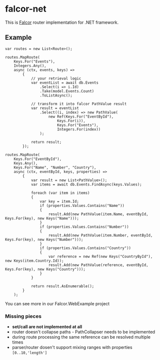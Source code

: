 # falcor-net

This is [Falcor](http://netflix.github.io/falcor/) router implementation for .NET framework.

## Example

``` CSharp
var routes = new List<Route>();

routes.MapRoute(
    Keys.For("Events"),
    Integers.Any(),
    async (ctx, events, keys) => 
        {
        	// your retrieval logic
        	var eventList = await db.Events
                .Select(i => i.Id)
                .Take(model.Events.Count)
                .ToListAsync();
        		
        	// transform it into falcor PathValue result
            var result = eventList
                .Select((i, index) => new PathValue(
                    new Ref(Keys.For("EventById"), 
                    	Keys.For(i)),
                    	Keys.For("Events"), 
                    	Integers.For(index))
                );

            return result;
        });

routes.MapRoute(
    Keys.For("EventById"),
    Keys.Any(),
    Keys.For("Name", "Number", "Country"),
    async (ctx, eventById, keys, properties) => 
        {
            var result = new List<PathValue>();
            var items = await db.Events.FindAsync(keys.Values);
                
            foreach (var item in items)
            {
        		var key = item.Id;
                if (properties.Values.Contains("Name"))
                {
                    result.Add(new PathValue(item.Name, eventById, Keys.For(key), new Keys("Name")));
                }
                if (properties.Values.Contains("Number"))
                {
                    result.Add(new PathValue(item.Number, eventById, Keys.For(key), new Keys("Number")));
                }
                if (properties.Values.Contains("Country"))
                {
                    var reference = new Ref(new Keys("CountryById"), new Keys(item.Country.Id));
                    result.Add(new PathValue(reference, eventById, Keys.For(key), new Keys("Country")));
                }
            }

            return result.AsEnumerable();
        }
    );
```
You can see more in our Falcor.WebExample project

### Missing pieces

* __set/call are not implemented at all__
* router doesn't collapse paths - PathCollapser needs to be implemented
* during route processing the same reference can be resolved multiple times
* parser/router dosen't support mixing ranges with properties `[0..10,'length']`
